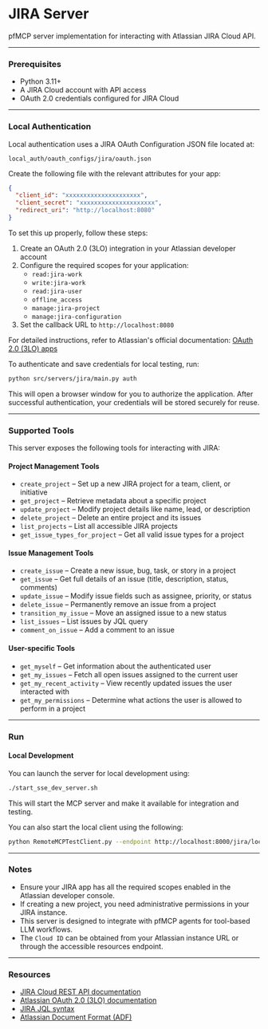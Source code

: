 # JIRA Server

pfMCP server implementation for interacting with Atlassian JIRA Cloud API.

---

### Prerequisites

- Python 3.11+
- A JIRA Cloud account with API access
- OAuth 2.0 credentials configured for JIRA Cloud

---

### Local Authentication

Local authentication uses a JIRA OAuth Configuration JSON file located at:

```
local_auth/oauth_configs/jira/oauth.json
```

Create the following file with the relevant attributes for your app:

```json
{
  "client_id": "xxxxxxxxxxxxxxxxxxxxx",
  "client_secret": "xxxxxxxxxxxxxxxxxxxxx",
  "redirect_uri": "http://localhost:8080"
}
```

To set this up properly, follow these steps:

1. Create an OAuth 2.0 (3LO) integration in your Atlassian developer account
2. Configure the required scopes for your application:
   - `read:jira-work`
   - `write:jira-work`
   - `read:jira-user`
   - `offline_access`
   - `manage:jira-project`
   - `manage:jira-configuration`
3. Set the callback URL to `http://localhost:8080`

For detailed instructions, refer to Atlassian's official documentation:
[OAuth 2.0 (3LO) apps](https://developer.atlassian.com/cloud/jira/platform/oauth-2-3lo-apps/)

To authenticate and save credentials for local testing, run:

```bash
python src/servers/jira/main.py auth
```

This will open a browser window for you to authorize the application. After successful authentication, your credentials will be stored securely for reuse.

---

### Supported Tools

This server exposes the following tools for interacting with JIRA:

#### Project Management Tools

- `create_project` – Set up a new JIRA project for a team, client, or initiative
- `get_project` – Retrieve metadata about a specific project
- `update_project` – Modify project details like name, lead, or description
- `delete_project` – Delete an entire project and its issues
- `list_projects` – List all accessible JIRA projects
- `get_issue_types_for_project` – Get all valid issue types for a project

#### Issue Management Tools

- `create_issue` – Create a new issue, bug, task, or story in a project
- `get_issue` – Get full details of an issue (title, description, status, comments)
- `update_issue` – Modify issue fields such as assignee, priority, or status
- `delete_issue` – Permanently remove an issue from a project
- `transition_my_issue` – Move an assigned issue to a new status
- `list_issues` – List issues by JQL query
- `comment_on_issue` – Add a comment to an issue

#### User-specific Tools

- `get_myself` – Get information about the authenticated user
- `get_my_issues` – Fetch all open issues assigned to the current user
- `get_my_recent_activity` – View recently updated issues the user interacted with
- `get_my_permissions` – Determine what actions the user is allowed to perform in a project

---

### Run

#### Local Development

You can launch the server for local development using:

```bash
./start_sse_dev_server.sh
```

This will start the MCP server and make it available for integration and testing.

You can also start the local client using the following:

```bash
python RemoteMCPTestClient.py --endpoint http://localhost:8000/jira/local
```

---

### Notes

- Ensure your JIRA app has all the required scopes enabled in the Atlassian developer console.
- If creating a new project, you need administrative permissions in your JIRA instance.
- This server is designed to integrate with pfMCP agents for tool-based LLM workflows.
- The `Cloud ID` can be obtained from your Atlassian instance URL or through the accessible resources endpoint.

---

### Resources

- [JIRA Cloud REST API documentation](https://developer.atlassian.com/cloud/jira/platform/rest/v3/intro/)
- [Atlassian OAuth 2.0 (3LO) documentation](https://developer.atlassian.com/cloud/jira/platform/oauth-2-3lo-apps/)
- [JIRA JQL syntax](https://support.atlassian.com/jira-software-cloud/docs/advanced-search-reference-jql-fields/)
- [Atlassian Document Format (ADF)](https://developer.atlassian.com/cloud/jira/platform/apis/document/structure/)
